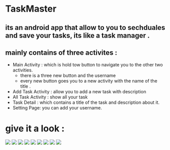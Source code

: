 # TaskMaster

## its an android app that allow to you to sechduales and save your tasks, its like a task manager .
## mainly contains of three activites :
* Main Activity : which is hold tow button to navigate you to the other two activities.
  * there is a three new button and the username 
  * every new button goes you to a new activity with the name of the title .
* Add Task Activity : allow you to add a new task with  description 
* All Task Activity : show all your task
* Task Detail : which contains a title of the task and description about it.
* Setting Page: you can add your username.

# give it a look :

![](lab26_AddTask.png)
![](lab26_AddTask2.png)
![](lab26_AllTask.png)
![](lab26_MainActivity.png)
![](lab26_MainActivity2.png)
![](lab27_TaskDetail.png)
![](lab27_updateUsernameForm.png)
![](lab27_UpdateUsername.png)
![](lab27_MainActivity.png)

